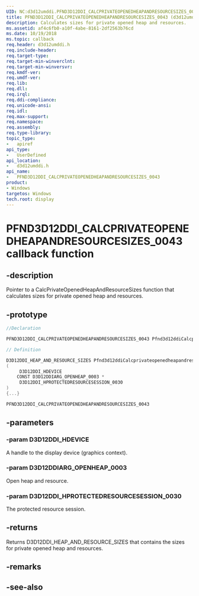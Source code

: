 ```yaml
---
UID: NC:d3d12umddi.PFND3D12DDI_CALCPRIVATEOPENEDHEAPANDRESOURCESIZES_0043
title: PFND3D12DDI_CALCPRIVATEOPENEDHEAPANDRESOURCESIZES_0043 (d3d12umddi.h)
description: Calculates sizes for private opened heap and resources.
ms.assetid: af4c6fb0-a10f-4abe-8161-2df2563b76cd
ms.date: 10/19/2018
ms.topic: callback
req.header: d3d12umddi.h
req.include-header:
req.target-type:
req.target-min-winverclnt:
req.target-min-winversvr:
req.kmdf-ver:
req.umdf-ver:
req.lib:
req.dll:
req.irql:
req.ddi-compliance:
req.unicode-ansi:
req.idl:
req.max-support:
req.namespace:
req.assembly:
req.type-library:
topic_type:
-	apiref
api_type:
-	UserDefined
api_location:
-	d3d12umddi.h
api_name:
-	PFND3D12DDI_CALCPRIVATEOPENEDHEAPANDRESOURCESIZES_0043
product: 
- Windows
targetos: Windows
tech.root: display
---
```


# PFND3D12DDI_CALCPRIVATEOPENEDHEAPANDRESOURCESIZES_0043 callback function

## -description

Pointer to a CalcPrivateOpenedHeapAndResourceSizes function that calculates sizes for private opened heap and resources.

## -prototype

```cpp
//Declaration

PFND3D12DDI_CALCPRIVATEOPENEDHEAPANDRESOURCESIZES_0043 Pfnd3d12ddiCalcprivateopenedheapandresourcesizes0043;

// Definition

D3D12DDI_HEAP_AND_RESOURCE_SIZES Pfnd3d12ddiCalcprivateopenedheapandresourcesizes0043
(
	 D3D12DDI_HDEVICE
	CONST D3D12DDIARG_OPENHEAP_0003 *
	 D3D12DDI_HPROTECTEDRESOURCESESSION_0030
)
{...}

PFND3D12DDI_CALCPRIVATEOPENEDHEAPANDRESOURCESIZES_0043


```

## -parameters

### -param D3D12DDI_HDEVICE

A handle to the display device (graphics context).

### -param D3D12DDIARG_OPENHEAP_0003

Open heap and resource.

### -param D3D12DDI_HPROTECTEDRESOURCESESSION_0030

The protected resource session.

## -returns

Returns D3D12DDI_HEAP_AND_RESOURCE_SIZES that contains the sizes for private opened heap and resources.

## -remarks



## -see-also

